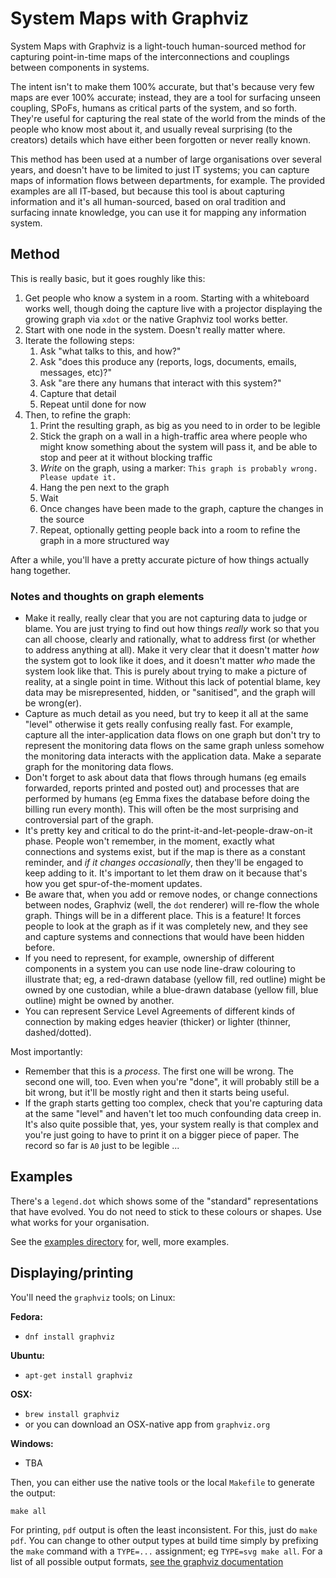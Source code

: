 # System Maps with Graphviz

System Maps with Graphviz is a light-touch human-sourced method for capturing point-in-time
maps of the interconnections and couplings between components in systems.

The intent isn't to make them 100% accurate, but that's because very few maps are ever
100% accurate; instead, they are a tool for surfacing unseen coupling, SPoFs, humans as
critical parts of the system, and so forth. They're useful for capturing the real state
of the world from the minds of the people who know most about it, and usually reveal
surprising (to the creators) details which have either been forgotten or never really
known.

This method has been used at a number of large organisations over several years, and doesn't
have to be limited to just IT systems; you can capture maps of information flows between
departments, for example. The provided examples are all IT-based, but because this tool
is about capturing information and it's all human-sourced, based on oral tradition and
surfacing innate knowledge, you can use it for mapping any information system.

## Method

This is really basic, but it goes roughly like this:

1. Get people who know a system in a room. Starting with a whiteboard works well, though
   doing the capture live with a projector displaying the growing graph via `xdot` or the
   native Graphviz tool works better.
1. Start with one node in the system. Doesn't really matter where.
1. Iterate the following steps:
    1. Ask "what talks to this, and how?"
    1. Ask "does this produce any (reports, logs, documents, emails, messages, etc)?"
    1. Ask "are there any humans that interact with this system?"
    1. Capture that detail
    1. Repeat until done for now
1. Then, to refine the graph:
    1. Print the resulting graph, as big as you need to in order to be legible
    1. Stick the graph on a wall in a high-traffic area where people who might know something
       about the system will pass it, and be able to stop and peer at it without blocking
       traffic
    1. _Write_ on the graph, using a marker: `This graph is probably wrong. Please update it.`
    1. Hang the pen next to the graph
    1. Wait
    1. Once changes have been made to the graph, capture the changes in the source
    1. Repeat, optionally getting people back into a room to refine the graph in a more
       structured way

After a while, you'll have a pretty accurate picture of how things actually hang together.

### Notes and thoughts on graph elements

* Make it really, really clear that you are not capturing data to judge or blame. You
  are just trying to find out how things _really_ work so that you can all choose,
  clearly and rationally, what to address first (or whether to address anything at all).
  Make it very clear that it doesn't matter _how_ the system got to look like it does,
  and it doesn't matter _who_ made the system look like that. This is purely about
  trying to make a picture of reality, at a single point in time. Without this lack
  of potential blame, key data may be misrepresented, hidden, or "sanitised", and
  the graph will be wrong(er).
* Capture as much detail as you need, but try to keep it all at the same "level" otherwise
  it gets really confusing really fast. For example, capture all the inter-application data
  flows on one graph but don't try to represent the monitoring data flows on the same graph
  unless somehow the monitoring data interacts with the application data. Make a separate
  graph for the monitoring data flows.
* Don't forget to ask about data that flows through humans (eg emails forwarded, reports printed
  and posted out) and processes that are performed by humans (eg Emma fixes the database
  before doing the billing run every month). This will often be the most surprising and
  controversial part of the graph.
* It's pretty key and critical to do the print-it-and-let-people-draw-on-it phase. People
  won't remember, in the moment, exactly what connections and systems exist, but if the
  map is there as a constant reminder, and _if it changes occasionally_, then they'll
  be engaged to keep adding to it. It's important to let them draw on it because that's
  how you get spur-of-the-moment updates.
* Be aware that, when you add or remove nodes, or change connections between nodes,
  Graphviz (well, the `dot` renderer) will re-flow the whole graph. Things will be in a
  different place. This is a feature! It forces people to look at the graph as if it was
  completely new, and they see and capture systems and connections that would have been
  hidden before.
* If you need to represent, for example, ownership of different components in a system
  you can use node line-draw colouring to illustrate that; eg, a red-drawn database
  (yellow fill, red outline) might be owned by one custodian, while a blue-drawn
  database (yellow fill, blue outline) might be owned by another.
* You can represent Service Level Agreements of different kinds of connection by making
  edges heavier (thicker) or lighter (thinner, dashed/dotted).

Most importantly:

* Remember that this is a _process_. The first one will be wrong. The second one will, too.
  Even when you're "done", it will probably still be a bit wrong, but it'll be mostly
  right and then it starts being useful.
* If the graph starts getting too complex, check that you're capturing data at the same
  "level" and haven't let too much confounding data creep in. It's also quite possible
  that, yes, your system really is that complex and you're just going to have to print
  it on a bigger piece of paper. The record so far is `A0` just to be legible ...

## Examples

There's a `legend.dot` which shows some of the "standard" representations that have
evolved. You do not need to stick to these colours or shapes. Use what works for your
organisation.

See the [examples directory](examples) for, well, more examples.

## Displaying/printing

You'll need the `graphviz` tools; on Linux:

**Fedora:**

* `dnf install graphviz`

**Ubuntu:**

* `apt-get install graphviz`

**OSX:**

* `brew install graphviz`
* or you can download an OSX-native app from `graphviz.org`

**Windows:**

* TBA

Then, you can either use the native tools or the local `Makefile` to generate the output:

`make all`

For printing, `pdf` output is often the least inconsistent. For this, just do `make pdf`.
You can change to other output types at build time simply by prefixing the `make` command
with a `TYPE=...` assignment; eg `TYPE=svg make all`.  For a list of all possible
output formats, [see the graphviz documentation](http://www.graphviz.org/doc/info/output.html)
